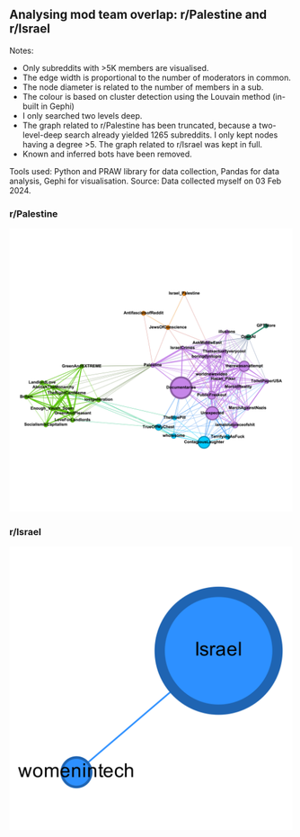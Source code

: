 ## Analysing mod team overlap: r/Palestine and r/Israel

Notes:
* Only subreddits with >5K members are visualised.
* The edge width is proportional to the number of moderators in common.
* The node diameter is related to the number of members in a sub.
* The colour is based on cluster detection using the Louvain method (in-built in Gephi)
* I only searched two levels deep.
* The graph related to r/Palestine has been truncated, because a two-level-deep search already yielded 1265 subreddits. I only kept nodes having a degree >5. The graph related to r/Israel was kept in full. 
* Known and inferred bots have been removed.

Tools used: Python and PRAW library for data collection, Pandas for data analysis, Gephi for visualisation.
Source: Data collected myself on 03 Feb 2024.

### r/Palestine
![r/Palestine](mods-mini-palestine.png)

### r/Israel
![r/Israel](mods-mini-israel.png)
